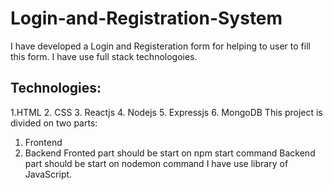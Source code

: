 # Login-and-Registration-System
I have developed a Login and Registeration form for helping to user to fill this form.
I have use full stack technologoies.
## Technologies:
1.HTML
2. CSS
3. Reactjs
4. Nodejs
5. Expressjs
6. MongoDB
This project is divided on two parts:
1. Frontend
2. Backend
Fronted part should be start on npm start command
Backend part should be start on nodemon command
I have use library of JavaScript.
